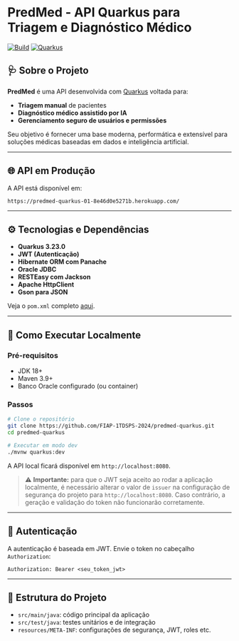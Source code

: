 # PredMed - API Quarkus para Triagem e Diagnóstico Médico

[![Build](https://img.shields.io/badge/build-passing-brightgreen)](https://maven.apache.org/)
[![Quarkus](https://img.shields.io/badge/quarkus-3.23.0-blue)](https://quarkus.io/)

## 🩺 Sobre o Projeto

**PredMed** é uma API desenvolvida com [Quarkus](https://quarkus.io/) voltada para:

- **Triagem manual** de pacientes  
- **Diagnóstico médico assistido por IA**  
- **Gerenciamento seguro de usuários e permissões**

Seu objetivo é fornecer uma base moderna, performática e extensível para soluções médicas baseadas em dados e inteligência artificial.

---

## 🌐 API em Produção

A API está disponível em:

```
https://predmed-quarkus-01-8e46d0e5271b.herokuapp.com/
```

---

## ⚙️ Tecnologias e Dependências

- **Quarkus 3.23.0**
- **JWT (Autenticação)**
- **Hibernate ORM com Panache**
- **Oracle JDBC**
- **RESTEasy com Jackson**
- **Apache HttpClient**
- **Gson para JSON**

Veja o `pom.xml` completo [aqui](https://github.com/FIAP-1TDSPS-2024/predmed-quarkus/blob/main/pom.xml).

---

## 🚀 Como Executar Localmente

### Pré-requisitos

- JDK 18+  
- Maven 3.9+  
- Banco Oracle configurado (ou container)

### Passos

```bash
# Clone o repositório
git clone https://github.com/FIAP-1TDSPS-2024/predmed-quarkus.git
cd predmed-quarkus

# Executar em modo dev
./mvnw quarkus:dev
```

A API local ficará disponível em `http://localhost:8080`.

> ⚠️ **Importante:** para que o JWT seja aceito ao rodar a aplicação localmente, é necessário alterar o valor de `issuer` na configuração de segurança do projeto para `http://localhost:8080`. Caso contrário, a geração e validação do token não funcionarão corretamente.

---

## 🔐 Autenticação

A autenticação é baseada em JWT. Envie o token no cabeçalho `Authorization`:

```
Authorization: Bearer <seu_token_jwt>
```

---

## 📂 Estrutura do Projeto

- `src/main/java`: código principal da aplicação  
- `src/test/java`: testes unitários e de integração  
- `resources/META-INF`: configurações de segurança, JWT, roles etc.